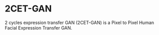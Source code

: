 # 2CET-GAN
2 cycles expression transfer GAN (2CET-GAN) is a Pixel to Pixel Human Facial Expression Transfer GAN.
